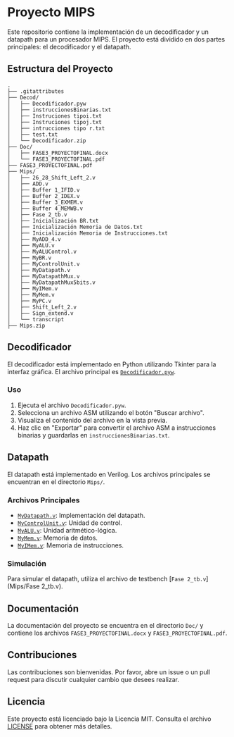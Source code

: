 # Proyecto MIPS

Este repositorio contiene la implementación de un decodificador y un datapath para un procesador MIPS. El proyecto está dividido en dos partes principales: el decodificador y el datapath.

## Estructura del Proyecto

```
.
├── .gitattributes
├── Decod/
│   ├── Decodificador.pyw
│   ├── instruccionesBinarias.txt
│   ├── Instruciones tipoi.txt
│   ├── Instruciones tipoj.txt
│   ├── intrucciones tipo r.txt
│   ├── test.txt
│   └── Decodificador.zip
├── Doc/
│   ├── FASE3_PROYECTOFINAL.docx
│   └── FASE3_PROYECTOFINAL.pdf
├── FASE3_PROYECTOFINAL.pdf
├── Mips/
│   ├── 26_28_Shift_Left_2.v
│   ├── ADD.v
│   ├── Buffer 1_IFID.v
│   ├── Buffer 2_IDEX.v
│   ├── Buffer 3_EXMEM.v
│   ├── Buffer 4_MEMWB.v
│   ├── Fase 2_tb.v
│   ├── Inicialización BR.txt
│   ├── Inicialización Memoria de Datos.txt
│   ├── Inicialización Memoria de Instrucciones.txt
│   ├── MyADD_4.v
│   ├── MyALU.v
│   ├── MyALUControl.v
│   ├── MyBR.v
│   ├── MyControlUnit.v
│   ├── MyDatapath.v
│   ├── MyDatapathMux.v
│   ├── MyDatapathMux5bits.v
│   ├── MyIMem.v
│   ├── MyMem.v
│   ├── MyPC.v
│   ├── Shift_Left_2.v
│   ├── Sign_extend.v
│   └── transcript
├── Mips.zip
```

## Decodificador

El decodificador está implementado en Python utilizando Tkinter para la interfaz gráfica. El archivo principal es [`Decodificador.pyw`](Decod/Decodificador.pyw).

### Uso

1. Ejecuta el archivo `Decodificador.pyw`.
2. Selecciona un archivo ASM utilizando el botón "Buscar archivo".
3. Visualiza el contenido del archivo en la vista previa.
4. Haz clic en "Exportar" para convertir el archivo ASM a instrucciones binarias y guardarlas en `instruccionesBinarias.txt`.

## Datapath

El datapath está implementado en Verilog. Los archivos principales se encuentran en el directorio `Mips/`.

### Archivos Principales

- [`MyDatapath.v`](Mips/MyDatapath.v): Implementación del datapath.
- [`MyControlUnit.v`](Mips/MyControlUnit.v): Unidad de control.
- [`MyALU.v`](Mips/MyALU.v): Unidad aritmético-lógica.
- [`MyMem.v`](Mips/MyMem.v): Memoria de datos.
- [`MyIMem.v`](Mips/MyIMem.v): Memoria de instrucciones.

### Simulación

Para simular el datapath, utiliza el archivo de testbench [`Fase 2_tb.v`](Mips/Fase 2_tb.v).

## Documentación

La documentación del proyecto se encuentra en el directorio `Doc/` y contiene los archivos `FASE3_PROYECTOFINAL.docx` y `FASE3_PROYECTOFINAL.pdf`.

## Contribuciones

Las contribuciones son bienvenidas. Por favor, abre un issue o un pull request para discutir cualquier cambio que desees realizar.

## Licencia

Este proyecto está licenciado bajo la Licencia MIT. Consulta el archivo [LICENSE](LICENSE) para obtener más detalles.
